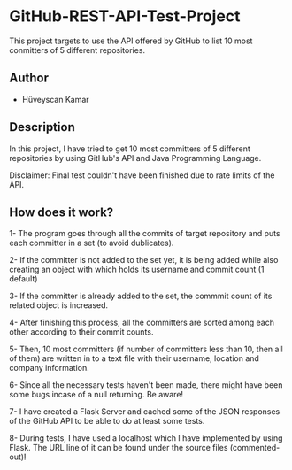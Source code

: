 # GitHub-REST-API-Test-Project
 This project targets to use the API offered by GitHub to list 10 most conmitters of 5 different repositories. 
 
 ## Author
 - Hüveyscan Kamar
 
 ## Description
 
 In this project, I have tried to get 10 most committers of 5 different repositories by using GitHub's API and Java Programming Language. 
 
 Disclaimer: Final test couldn't have been finished due to rate limits of the API.
 
 ## How does it work?
 
 1- The program goes through all the commits of target repository and puts each committer in a set (to avoid dublicates).
 
 2- If the committer is not added to the set yet, it is being added while also creating an object with which holds its username and commit count (1 default)
 
 3- If the committer is already added to the set, the commmit count of its related object is increased.
 
 4- After finishing this process, all the committers are sorted among each other according to their commit counts. 
 
 5- Then, 10 most committers (if number of committers less than 10, then all of them) are written in to a text file with their username, location and company information.
 
 6- Since all the necessary tests haven't been made, there might have been some bugs incase of a null returning. Be aware!
 
 7- I have created a Flask Server and cached some of the JSON responses of the GitHub API to be able to do at least some tests. 
 
 8- During tests, I have used a localhost which I have implemented by using Flask. The URL line of it can be found under the source files (commented-out)!
 
